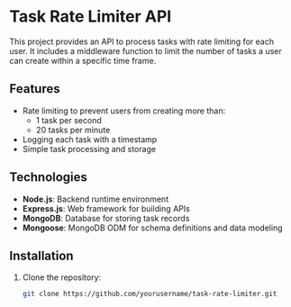 # Task Rate Limiter API

This project provides an API to process tasks with rate limiting for each user. It includes a middleware function to limit the number of tasks a user can create within a specific time frame.

## Features

- Rate limiting to prevent users from creating more than:
  - 1 task per second
  - 20 tasks per minute
- Logging each task with a timestamp
- Simple task processing and storage

## Technologies

- **Node.js**: Backend runtime environment
- **Express.js**: Web framework for building APIs
- **MongoDB**: Database for storing task records
- **Mongoose**: MongoDB ODM for schema definitions and data modeling

## Installation

1. Clone the repository:

   ```bash
   git clone https://github.com/yourusername/task-rate-limiter.git
   ```
   
